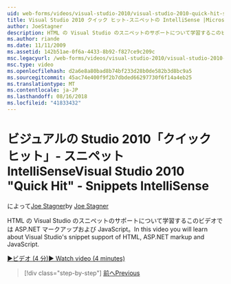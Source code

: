 ```yaml
---
uid: web-forms/videos/visual-studio-2010/visual-studio-2010-quick-hit-snippets-intellisense
title: Visual Studio 2010 クイック ヒット-スニペットの IntelliSense |Microsoft Docs
author: JoeStagner
description: HTML の Visual Studio のスニペットのサポートについて学習するこのビデオでは ASP.NET マークアップおよび JavaScript。
ms.author: riande
ms.date: 11/11/2009
ms.assetid: 142b51ae-0f6a-4433-8b92-f827ce9c209c
msc.legacyurl: /web-forms/videos/visual-studio-2010/visual-studio-2010-quick-hit-snippets-intellisense
msc.type: video
ms.openlocfilehash: d2a6e8a80bad8b74bf233d28b0de582b3d8bc9a5
ms.sourcegitcommit: 45ac74e400f9f2b7dbded66297730f6f14a4eb25
ms.translationtype: MT
ms.contentlocale: ja-JP
ms.lasthandoff: 08/16/2018
ms.locfileid: "41833432"
---
```

<a name="visual-studio-2010-quick-hit---snippets-intellisense"></a><span data-ttu-id="d0200-103">ビジュアルの Studio 2010「クイック ヒット」- スニペット IntelliSense</span><span class="sxs-lookup"><span data-stu-id="d0200-103">Visual Studio 2010 "Quick Hit" - Snippets IntelliSense</span></span>
====================
<span data-ttu-id="d0200-104">によって[Joe Stagner](https://github.com/JoeStagner)</span><span class="sxs-lookup"><span data-stu-id="d0200-104">by [Joe Stagner](https://github.com/JoeStagner)</span></span>

<span data-ttu-id="d0200-105">HTML の Visual Studio のスニペットのサポートについて学習するこのビデオでは ASP.NET マークアップおよび JavaScript。</span><span class="sxs-lookup"><span data-stu-id="d0200-105">In this video you will learn about Visual Studio's snippet support of HTML, ASP.NET markup and JavaScript.</span></span>

[<span data-ttu-id="d0200-106">&#9654;ビデオ (4 分)</span><span class="sxs-lookup"><span data-stu-id="d0200-106">&#9654; Watch video (4 minutes)</span></span>](https://channel9.msdn.com/Blogs/ASP-NET-Site-Videos/visual-studio-2010-quick-hit-snippets-intellisense)

> [!div class="step-by-step"]
> [<span data-ttu-id="d0200-107">前へ</span><span class="sxs-lookup"><span data-stu-id="d0200-107">Previous</span></span>](visual-studio-2010-quick-hit-websites-instead-of-web-projects.md)
